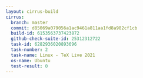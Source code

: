 ```yaml
---
layout: cirrus-build
cirrus:
  branch: master
  commit: d85069a079056a1ac9461a811aa1fd8a982cf1cb
  build-id: 6153563737423872
  github-check-suite-id: 25312312722
  task-id: 6282936020893696
  task-number: 2
  task-name: Linux - TeX Live 2021
  os-name: Ubuntu
  test-result: 0
---
```

